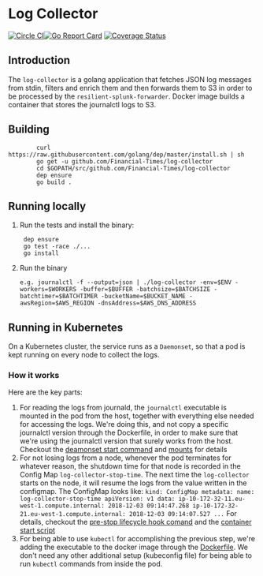 # Log Collector

[![Circle CI](https://circleci.com/gh/Financial-Times/log-collector/tree/master.png?style=shield)](https://circleci.com/gh/Financial-Times/log-collector/tree/master)[![Go Report Card](https://goreportcard.com/badge/github.com/Financial-Times/log-collector)](https://goreportcard.com/report/github.com/Financial-Times/log-collector) [![Coverage Status](https://coveralls.io/repos/github/Financial-Times/log-collector/badge.svg)](https://coveralls.io/github/Financial-Times/log-collector)

## Introduction
The `log-collector` is a golang application that fetches JSON log messages from stdin, filters and enrich them and then forwards them to S3 in order to be processed by the `resilient-splunk-forwarder`.
Docker image builds a container that stores the journalctl logs to S3.

## Building
```
        curl https://raw.githubusercontent.com/golang/dep/master/install.sh | sh
        go get -u github.com/Financial-Times/log-collector
        cd $GOPATH/src/github.com/Financial-Times/log-collector
        dep ensure
        go build .
```

## Running locally

1. Run the tests and install the binary:

        dep ensure
        go test -race ./...
        go install

2. Run the binary
    ```
    e.g. journalctl -f --output=json | ./log-collector -env=$ENV -workers=$WORKERS -buffer=$BUFFER -batchsize=$BATCHSIZE -batchtimer=$BATCHTIMER -bucketName=$BUCKET_NAME -awsRegion=$AWS_REGION -dnsAddress=$AWS_DNS_ADDRESS
    ```

## Running in Kubernetes
On a Kubernetes cluster, the service runs as a `Daemonset`, so that a pod is kept running on every node to collect the logs.

### How it works

Here are the key parts:

1. For reading the logs from journald, the `journalctl` executable is mounted in the pod from the host, together with everything else needed for accessing the logs.
   We're doing this, and not copy a specific journalctl version through the Dockerfile, in order to make sure that we're using the journalctl version that surely works from the host.
   Checkout the [deamonset start command](helm/log-collector/templates/daemonset.yaml#L84) and [mounts](helm/log-collector/templates/daemonset.yaml#L101) for details
1. For not losing logs from a node, whenever the pod terminates for whatever reason, the shutdown time for that node is recorded in the Config Map `log-collector-stop-time`.
    The next time the `log-collector` starts on the node, it will resume the logs from the value written in the configmap.
    The ConfigMap looks like:
       ```
       kind: ConfigMap
       metadata:
         name: log-collector-stop-time
       apiVersion: v1
       data:
         ip-10-172-32-11.eu-west-1.compute.internal: 2018-12-03 09:14:47.268
         ip-10-172-32-21.eu-west-1.compute.internal: 2018-12-03 09:14:07.527
         ...
       ```
    For details, checkout the [pre-stop lifecycle hook comand](helm/log-collector/templates/daemonset.yaml#L87) and the [container start script](helm/log-collector/templates/daemonset.yaml#L76)
1. For being able to use `kubectl` for accomplishing the previous step, we're adding the executable to the docker image through the [Dockerfile](Dockerfile#L36).
    We don't need any other additional setup (kubeconfig file) for being able to run `kubectl` commands from inside the pod.


